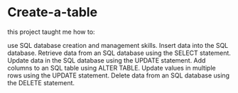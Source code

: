 # Create-a-table

this project taught me how to:

use SQL database creation and management skills.
Insert data into the SQL database.
Retrieve data from an SQL database using the SELECT statement.
Update data in the SQL database using the UPDATE statement.
Add columns to an SQL table using ALTER TABLE.
Update values in multiple rows using the UPDATE statement.
Delete data from an SQL database using the DELETE statement.
